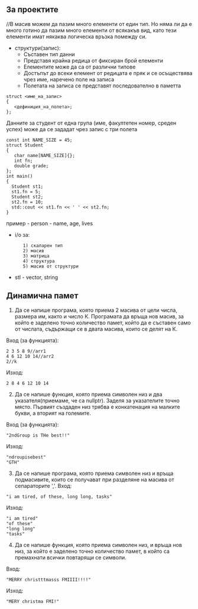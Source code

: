 ## За проектите
//В масив можем да пазим много елементи от един тип. Но няма ли да е много готино да пазим много елементи от всякакъв вид, като тези елементи имат някаква логическа връзка помежду си.
 - структури(запис):
   - Съставен тип данни
   - Представя крайна редица от фиксиран брой елементи
   - Елементите може да са от различни типове
   - Достъпът до всеки елемент от редицата е пряк и се осъществява чрез име, наречено поле на записа
   - Полетата на записа се представят последователно в паметта
 ```
 struct <име_на_запис>
 {   
    <дефиниция_на_полета>; 
 };
 ```

Данните за студент от една група (име, факултетен номер, среден успех) може да се зададат чрез запис с три полета
```
const int NAME_SIZE = 45;
struct Student
{
   char name[NAME_SIZE]{};
   int fn;
   double grade;
};
int main()
{
  Student st1;
  st1.fn = 5;
  Student st2;
  st2.fn = 10;
  std::cout << st1.fn << ' ' << st2.fn;
}
```
пример - person - name, age, lives

 - i/o за:
   
          1) скаларен тип
          2) масив
          3) матрица
          4) структура
          5) масив от структури

 - stl - vector, string

 ##  Динамична памет

1. Да се напише програма, която приема 2 масива от цели числа, размера им, както и число К. Програмата да връща нов масив, за който е заделено точно количество памет, който да е съставен само от числата, съдържащи се в двата масива, които се делят на К.

Вход (за функцията):
```
2 3 5 8 9//arr1
4 6 12 10 14//arr2
2//k
```
Изход:
```
2 8 4 6 12 10 14
```

2. Да се напише функция, която приема символен низ и два указателя(приемаме, че са nullptr). Заделя за указателите точно място. Първият създаден низ трябва е конкатенация на малките букви, а вторият на големите.

Вход (за функцията):
```
"2ndGroup is THe best!!"
```
Изход:
```
"ndroupisebest"
"GTH"
```

3. Да се напише програма, която приема символен низ и връща подмасивите, които се получават при разделяне на масива от сепараторите ','.
Вход:
```
"i am tired, of these, long long, tasks"
```
Изход:
```
"i am tired"
"of these"
"long long"
"tasks"
```

4. Да се напише функция, която приема символен низ, и връща нов низ, за който е заделено точно количество памет, в който са премахнати всички повтарящи се символи.

Вход:
```
"MERRY christttmasss FMIIII!!!!"
```
Изход:
```
"MERY christma FMI!"
```

